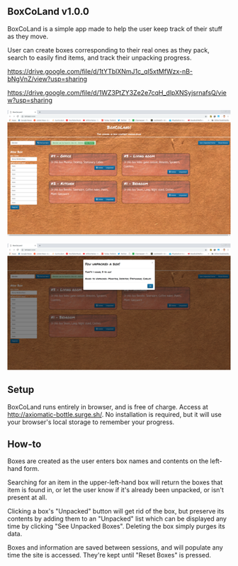 ## **BoxCoLand v1.0.0**

BoxCoLand is a simple app made to help the user keep track of their stuff as they move.

User can create boxes corresponding to their real ones as they pack, search to easily find items, and track their unpacking progress.

https://drive.google.com/file/d/1tYTblXNmJ1c_qI5xtMfWzx-nB-bNgVnZ/view?usp=sharing

https://drive.google.com/file/d/1WZ3PtZY3Ze2e7cqH_dlpXNSyjsrnafsQ/view?usp=sharing



![BoxCoLand main interface](./screens/main.png)



![Messaging as user unpacks](./screens/message.png)



## Setup

BoxCoLand runs entirely in browser, and is free of charge. Access at http://axiomatic-bottle.surge.sh/. No installation is required, but it will use your browser's local storage to remember your progress. 



## How-to

Boxes are created as the user enters box names and contents on the left-hand form.

Searching for an item in the upper-left-hand box will return the boxes that item is found in, or let the user know if it's already been unpacked, or isn't present at all.

Clicking a box's "Unpacked" button will get rid of the box, but preserve its contents by adding them to an "Unpacked" list which can be displayed any time by clicking "See Unpacked Boxes". Deleting the box simply purges its data. 

Boxes and information are saved between sessions, and will populate any time the site is accessed. They're kept until "Reset Boxes" is pressed. 




